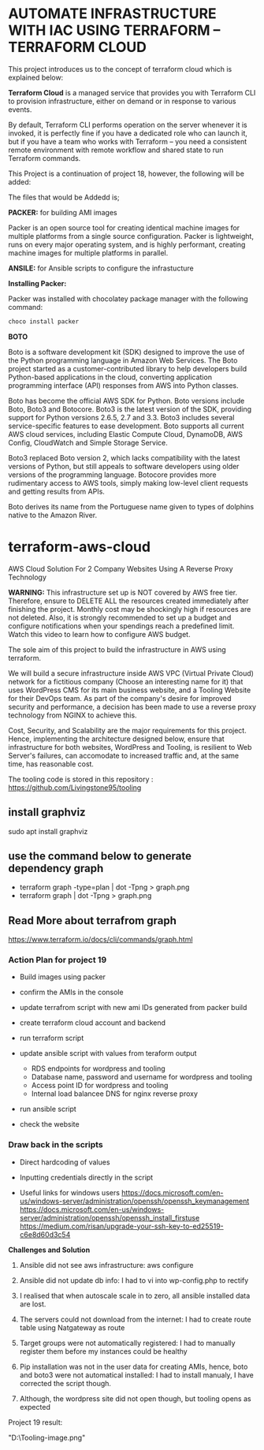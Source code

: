 # AUTOMATE INFRASTRUCTURE WITH IAC USING TERRAFORM – TERRAFORM CLOUD

This project introduces us to the concept of terraform cloud which is explained below:

**Terraform Cloud** is a managed service that provides you with Terraform CLI to provision infrastructure, either on demand or in response to various events.

By default, Terraform CLI performs operation on the server whenever it is invoked, it is perfectly fine if you have a dedicated role who can launch it, but if you have a team who works with Terraform – you need a consistent remote environment with remote workflow and shared state to run Terraform commands.

This Project is a continuation of project 18, however, the following will be added:

The files that would be Addedd is;

**PACKER:** for building AMI images

Packer is an open source tool for creating identical machine images for multiple platforms from a single source configuration. Packer is lightweight, runs on every major operating system, and is highly performant, creating machine images for multiple platforms in parallel.

**ANSILE:** for Ansible scripts to configure the infrastucture

**Installing Packer:** 

Packer was installed with chocolatey package manager with the following command:
```markdown
choco install packer

```
**BOTO**

Boto is a software development kit (SDK) designed to improve the use of the Python programming language in Amazon Web Services. The Boto project started as a customer-contributed library to help developers build Python-based applications in the cloud, converting application programming interface (API) responses from AWS into Python classes.

Boto has become the official AWS SDK for Python. Boto versions include Boto, Boto3 and Botocore. Boto3 is the latest version of the SDK, providing support for Python versions 2.6.5, 2.7 and 3.3. Boto3 includes several service-specific features to ease development. Boto supports all current AWS cloud services, including Elastic Compute Cloud, DynamoDB, AWS Config, CloudWatch and Simple Storage Service.

Boto3 replaced Boto version 2, which lacks compatibility with the latest versions of Python, but still appeals to software developers using older versions of the programming language. Botocore provides more rudimentary access to AWS tools, simply making low-level client requests and getting results from APIs.

Boto derives its name from the Portuguese name given to types of dolphins native to the Amazon River.

# terraform-aws-cloud

AWS Cloud Solution For 2 Company Websites Using A Reverse Proxy Technology

**WARNING:** This infrastructure set up is NOT covered by AWS free tier. Therefore, ensure to DELETE  ALL the resources created immediately after finishing the project. Monthly cost may be shockingly high if resources are not deleted. Also, it is strongly recommended to set up a budget and configure notifications when your spendings reach a predefined limit. Watch this video to learn how to configure AWS budget.

The sole aim of this project to build the infrastructure in AWS using terraform.

We will build a secure infrastructure inside AWS VPC (Virtual Private Cloud) network for a fictitious company (Choose an interesting name for it) that uses WordPress CMS for its main business website, and a Tooling Website  for their DevOps team. As part of the company's desire for improved security and performance, a decision has been made to use a reverse proxy technology from NGINX to achieve this.

Cost, Security, and Scalability are the major requirements for this project. Hence, implementing the architecture designed below, ensure that infrastructure for both websites, WordPress and Tooling, is resilient to Web Server's failures, can accomodate to increased traffic and, at the same time, has reasonable cost.

The tooling code is stored in this repository : https://github.com/Livingstone95/tooling



## install graphviz 
sudo apt install graphviz

## use the command below to generate dependency graph
- terraform graph -type=plan | dot -Tpng > graph.png
- terraform graph  | dot -Tpng > graph.png

## Read More about terrafrom graph
https://www.terraform.io/docs/cli/commands/graph.html


### Action Plan for project 19

- Build images using packer
- confirm the AMIs in the console
- update terrafrom script with new ami IDs generated from packer build
- create terraform cloud account and backend
- run terraform script
- update ansible script with values from teraform output
     - RDS endpoints for wordpress and tooling
     - Database name, password and username for wordpress and tooling
     - Access point ID for wordpress and tooling
     - Internal load balancee DNS for nginx reverse proxy

- run ansible script
- check the website


### Draw back in the scripts
- Direct hardcoding of values
- Inputting credentials directly in the script

- Useful links for windows users
https://docs.microsoft.com/en-us/windows-server/administration/openssh/openssh_keymanagement
https://docs.microsoft.com/en-us/windows-server/administration/openssh/openssh_install_firstuse
https://medium.com/risan/upgrade-your-ssh-key-to-ed25519-c6e8d60d3c54


**Challenges and Solution**

1. Ansible did not see aws infrastructure: aws configure

3. Ansible did not update db info: I had to vi into wp-config.php to rectify

4. I realised that when autoscale scale in to zero, all ansible installed data are lost.

5. The servers could not download from the internet: I had to create route table using Natgateway as route

6. Target groups were not automatically registered: I had to manually register them before my instances could be healthy

7. Pip installation was not in the user data for creating AMIs, hence, boto and boto3 were not automatical installed: I had to install manualy, I have corrected the script though.

8. Although, the wordpress site did not open though, but tooling opens as expected

Project 19 result:

"D:\Tooling-image.png"